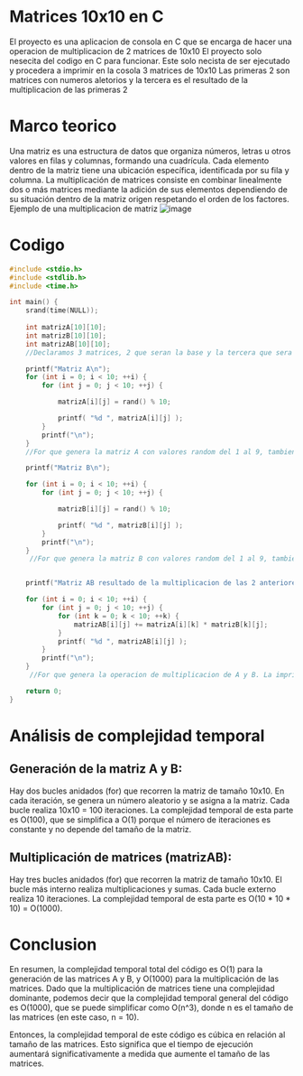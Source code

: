 # Matrices 10x10 en C
El proyecto es una aplicacion de consola en C que se encarga de hacer una operacion de multiplicacion de 2 matrices de 10x10
El proyecto solo nesecita del codigo en C para funcionar. 
Este solo necista de ser ejecutado y procedera a imprimir en la cosola 3 matrices de 10x10
Las primeras 2 son matrices con numeros aletorios y la tercera es el resultado de la multiplicacion de las primeras 2 

# Marco teorico
Una matriz es una estructura de datos que organiza números, letras u otros valores en filas y columnas, formando una cuadrícula. Cada elemento dentro de la matriz tiene una ubicación específica, identificada por su fila y columna.
La multiplicación de matrices consiste en combinar linealmente dos o más matrices mediante la adición de sus elementos dependiendo de su situación dentro de la matriz origen respetando el orden de los factores. 
Ejemplo de una multiplicacion de matriz 
![image](https://github.com/Panchoneit0r/Programacion_Paralela_JCGM/assets/100960796/cb973138-1845-4cf2-b744-26590f6d319c)

# Codigo
```c
#include <stdio.h>
#include <stdlib.h>
#include <time.h>

int main() {
    srand(time(NULL));
    
    int matrizA[10][10];
    int matrizB[10][10];
    int matrizAB[10][10];
    //Declaramos 3 matrices, 2 que seran la base y la tercera que sera el resultado de la multiplicacion de las 2 primeras

    printf("Matriz A\n");
    for (int i = 0; i < 10; ++i) {
        for (int j = 0; j < 10; ++j) {

            matrizA[i][j] = rand() % 10;

            printf( "%d ", matrizA[i][j] );
        }
        printf("\n");
    }
    //For que genera la matriz A con valores random del 1 al 9, tambien la imrpime en consola 

    printf("Matriz B\n");

    for (int i = 0; i < 10; ++i) {
        for (int j = 0; j < 10; ++j) {

            matrizB[i][j] = rand() % 10;

            printf( "%d ", matrizB[i][j] );
        }
        printf("\n");
    }
     //For que genera la matriz B con valores random del 1 al 9, tambien la imrpime en consola 


    printf("Matriz AB resultado de la multiplicacion de las 2 anteriores\n");

    for (int i = 0; i < 10; ++i) {
        for (int j = 0; j < 10; ++j) {
            for (int k = 0; k < 10; ++k) {
                matrizAB[i][j] += matrizA[i][k] * matrizB[k][j];
            }
            printf( "%d ", matrizAB[i][j] );
        }
        printf("\n");
    }
     //For que genera la operacion de multiplicacion de A y B. La imprime en consola

    return 0;
}
```
# Análisis de complejidad temporal

## Generación de la matriz A y B:

Hay dos bucles anidados (for) que recorren la matriz de tamaño 10x10.
En cada iteración, se genera un número aleatorio y se asigna a la matriz.
Cada bucle realiza 10x10 = 100 iteraciones.
La complejidad temporal de esta parte es O(100), que se simplifica a O(1) porque el número de iteraciones es constante y no depende del tamaño de la matriz.

## Multiplicación de matrices (matrizAB):

Hay tres bucles anidados (for) que recorren la matriz de tamaño 10x10.
El bucle más interno realiza multiplicaciones y sumas.
Cada bucle externo realiza 10 iteraciones.
La complejidad temporal de esta parte es O(10 * 10 * 10) = O(1000).

# Conclusion
En resumen, la complejidad temporal total del código es O(1) para la generación de las matrices A y B, y O(1000) para la multiplicación de las matrices. Dado que la multiplicación de matrices tiene una complejidad dominante, podemos decir que la complejidad temporal general del código es O(1000), que se puede simplificar como O(n^3), donde n es el tamaño de las matrices (en este caso, n = 10).

Entonces, la complejidad temporal de este código es cúbica en relación al tamaño de las matrices. Esto significa que el tiempo de ejecución aumentará significativamente a medida que aumente el tamaño de las matrices.
